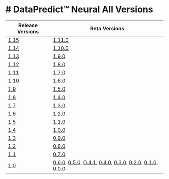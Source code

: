 # # DataPredict™ Neural All Versions

| Release Versions        | Beta Versions                                                                                                                                                                                  |
|-------------------------|------------------------------------------------------------------------------------------------------------------------------------------------------------------------------------------------|
| [1.15](Release/1-15.md) | [1.11.0](Beta/1-11-0.md)                                                                                                                                                                       |
| [1.14](Release/1-14.md) | [1.10.0](Beta/1-10-0.md)                                                                                                                                                                       |
| [1.13](Release/1-13.md) | [1.9.0](Beta/1-9-0.md)                                                                                                                                                                         |
| [1.12](Release/1-12.md) | [1.8.0](Beta/1-8-0.md)                                                                                                                                                                         |
| [1.11](Release/1-11.md) | [1.7.0](Beta/1-7-0.md)                                                                                                                                                                         |
| [1.10](Release/1-10.md) | [1.6.0](Beta/1-6-0.md)                                                                                                                                                                         |
| [1.9](Release/1-9.md)   | [1.5.0](Beta/1-5-0.md)                                                                                                                                                                         |
| [1.8](Release/1-8.md)   | [1.4.0](Beta/1-4-0.md)                                                                                                                                                                         |
| [1.7](Release/1-7.md)   | [1.3.0](Beta/1-3-0.md)                                                                                                                                                                         |
| [1.6](Release/1-6.md)   | [1.2.0](Beta/1-2-0.md)                                                                                                                                                                         |
| [1.5](Release/1-5.md)   | [1.1.0](Beta/1-1-0.md)                                                                                                                                                                         |
| [1.4](Release/1-4.md)   | [1.0.0](Beta/1-0-0.md)                                                                                                                                                                         |
| [1.3](Release/1-3.md)   | [0.9.0](Beta/0-9-0.md)                                                                                                                                                                         |
| [1.2](Release/1-2.md)   | [0.8.0](Beta/0-8-0.md)                                                                                                                                                                         |
| [1.1](Release/1-1.md)   | [0.7.0](Beta/0-7-0.md)                                                                                                                                                                         |
| [1.0](Release/1-0.md)   | [0.6.0](Beta/0-6-0.md), [0.5.0](Beta/0-5-0.md), [0.4.1](Beta/0-4-1.md), [0.4.0](Beta/0-4-0.md), [0.3.0](Beta/0-3-0.md), [0.2.0](Beta/0-2-0.md), [0.1.0](Beta/0-1-0.md), [0.0.0](Beta/0-0-0.md) |
